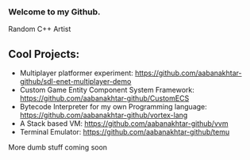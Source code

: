 ### Welcome to my Github. 
Random C++ Artist
## Cool Projects: 
- Multiplayer platformer experiment: https://github.com/aabanakhtar-github/sdl-enet-multiplayer-demo
- Custom Game Entity Component System Framework: https://github.com/aabanakhtar-github/CustomECS
- Bytecode Interpreter for my own Programming language:  https://github.com/aabanakhtar-github/vortex-lang
- A Stack based VM: https://github.com/aabanakhtar-github/vvm
- Terminal Emulator: https://github.com/aabanakhtar-github/temu

More dumb stuff coming soon
<!---
aabanakhtar-github/aabanakhtar-github is a ✨ special ✨ repository because its `README.md` (this file) appears on your GitHub profile.
You can click the Preview link to take a look at your changes.
--->
